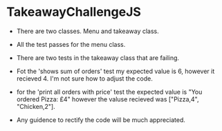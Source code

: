 # TakeawayChallengeJS


* There are two classes. Menu and takeaway class.
* All the test passes for the menu class.
* There are two tests in the takeaway class that are failing.
* Fot the 'shows sum of orders' test my expected value is 6, however it recieved 4. I'm not sure how to adjust the code.
* for the 'print all orders with price' test the expected value is "You ordered Pizza: £4" however the valuse recieved was ["Pizza,4", "Chicken,2"]. 

* Any guidence to rectify the code will be much appreciated.